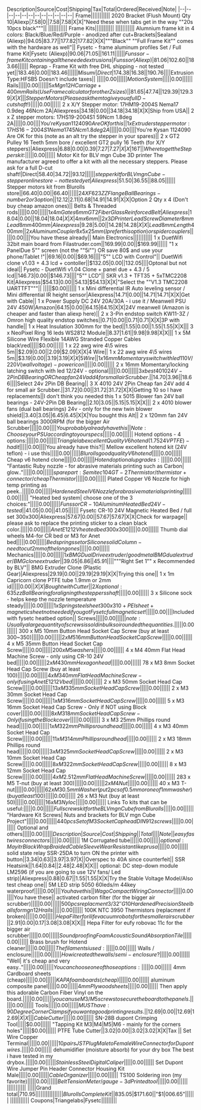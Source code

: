 Description|Source|Cost|Shipping|Tax|Total|Ordered|Received|Note|
|--|--|--|--|--|--|--|--|--|--|--|--|
Frame|||||||||||
2020 Bracket (Flush Mount) Qty 10|Aliexp|7.58|0||7.58|7.58|X|X|"Need these when tabs get in the way ""20s 10pcs black"""||
|||||||||||
Frame Kits|||||||||||
|||||||||||
Alumnium frame kit in 4 colors: Black/Blue/Red/Purple - anodized after cut+Brackets|Sealand (Aliexp)|$94.05|$83.77||$177.82|$177.82|X|X|"""Black"" ""Full Frame Kit"" comes with the hardware as well"||
Fysetc - frame aluminum profiles Set / Full frame Kit|Fysetc (Aliexp)|$90.06|$71.05||$161.11||||||
Funssor - frame Kit containing all the needed extrusions|Funssor (Aliexp)|$81.06|$102.60||$183.66||||||
Reprap - Frame Kit with free DHL shipping - not tested yet||$183.46|$0.00||$183.46||||||
Misumi|Direct|$174.38|$16.38||$190.76||||Extrusion Type:HFSB5 Doesn't include taxes||
|||||$0.00||||||
Motion System|||||$0.00||||||
Rails|||||$0.00||||||
5 x Mgn12H Carriage + 400mm Rails (Use Frame calculator for other Z sizes)||$81.65|$47.74||$129.39|$129.39|X|X|||
Stepper Motors (Please ask them to give you a full D-cut shaft!)|||||$0.00||||||
2 x X/Y Stepper motor: 17HM19-2004S Nema17 0.9deg 46Ncm 2A|Aliexpress|$34.18|$0.00||$34.18|$34.18|X|X|Ship from USA||
2 x Z stepper motors: 17HS19-2004S1 59Ncm 1.8deg 2A|||||$0.00||||You're Kysan 1124090 Are OK for this||
1 x Extruder stepper motor: 17HS16-2004S1 Nema17 45Ncm 1.8deg 2A|||||$0.00||||You're Kysan 1124090 Are OK for this (note as an alt try the stepper in your spares)||
2 x GT2 Pulley 16 Teeth 5mm bore / excellent GT2 pully 16 Teeth (for X/Y steppers)|Aliexpress|$6.88|$0.00|$0.39|$7.27|$7.27|X|X|16T||
Where to get the Steppers kit:|||||$0.00||||||
Motor Kit for BLV mgn Cube 3D printer The manufacturer agreed to offer a kit with all the necessary steppers. Please ask for a full D-cut shaft!|Direct|$58.40|$34.72||$93.12||||||
stepper kit for BLV mgn Cube - stepperonline store - not tested yet|Aliexpress|$51.50|$36.55||$88.05||||||
Stepper motors kit from Blurolls store||$66.40|$0.00||$66.40||||||
24 X F623 ZZ Flange Ball Bearings - number 2 or 3 option||$12.12|$2.11|$0.68|$14.91|$14.91|X|X|Option 2 Qty x 4 (Don't buy cheap amazon ones)||
Belts & Threaded rods|||||$0.00||||||
1 x 4m Gates 6mm GT2 Fiber Glass Reinforced Belt|Aliexpress|$18.04|$0.00||$18.04|$18.04|X|X|4m x 6mm||
2 x 3D Printer Lead Screw Diameter 8mm Lead8mm 400mm|Aleexpress|$9.28|$5.00||$14.28|$14.28|X|X|Lead 8mm Length 400mm||
2 x Aluminum Coupler 8x5x25mm (I prefer this option) or spider couplers|||||$0.00||||You have these already||
Main Electronics|||||||||||
1 x DuetWifi 32bit main board from Filastruder.com||$169.99|$0.00||$169.99||||||
"1 x PanelDue 5"" screen (not the ""5i"") OR save 80$ and use your phone/Tablet !"||$69.16|$0.00||$69.16||||"5"" LCD with Control"||
DuetWifi clone v1.03 + 4.3 lcd + contoller||$132.05|$0.00||$132.05||||Optonal but not ideal||
Fysetc - DuetWifi v1.04 Clone + panel due + 4.3 / 5 lcd||$146.73|$0.00||$146.73||||"5"" LCD"||
SKR v1.3 + TFT35 + 5xTMC2208 Kit|Aliexpress|$54.13|$0.00||$54.13|$54.13|X|X|"Select the ""V1.3 TMC2208 UARTTFT"""||
|||||$0.00||||||
1 x Mini differential IR Auto leveling sensor / Mini differential IR height sensor|Aliexpress|$14.71|$0.00||$14.71|$14.71|X|X|Get with Cable||
1 x Power Supply DC 24V 20A/30A - i use it / Meanwell PSU 24V 450W|Amazon|$64.15|$0.00||$64.15|$64.15|X|X|24V meanwell (Amazon is cheaper and faster than aliexp here)||
2 x 3-Pin endstop switch KW11-3Z / Omron high quality endstop switches||$0.71|$0.00||$0.71|$0.71|X|X|3P with handle||
1 x Heat Insulation 300mm for the bed||$1.55|$0.00||$1.55|$1.55|X|X|||
3 x NeoPixel Ring 16 leds WS2812 Module||$8.37|$1.61||$9.98|$9.98|X|X|||
1 x 5M Silicone Wire Flexible 14AWG Stranded Copper Cables black\red|||||$0.00||||||
1 x 22 awg wire 4\5 wires 5m||$2.09|$0.00||$2.09|$2.09|X|X|4 Wire||
1 x 22 awg wire 4\5 wires 5m||$3.19|$0.00||$3.19|$3.19|X|X|5 Wire||
1 x 16mm Momentary switch with led 110V/220V (wall voltage)- power icon|||||$0.00||||||
2 x 16mm Momentary/locking latching switch with led 12/24V - optional|||||$0.00||||||
3 x best 4010 24V-2Pin DB Bearing OR Cheap fan 24V add 4 for small air Scrubber.||$14.70|$3.96||$18.66||||Select 24v 2Pin DB Bearing||
3 X 4010 24V 2Pin Cheap fan 24V add 4 for small air Scrubber.||$31.72|$0.00||$31.72|$31.72|X|X|Getting 10 so I have replacements||I don't think you needed this
1 x 5015 Blower fan 24V ball bearings - 24V-2Pin DB Bearing||$2.10|$3.05||$5.15|$5.15|X|X|||
2 x 4010 blower fans (dual ball bearings) 24v - only for the new twin blower shield||$3.40|$3.05||$6.45|$6.45|X|X|You bought this Alt||
2 x 120mm fan 24V ball bearings 3000RPM (for the bigger Air Scrubber|||||$0.00||||You probably already have this||
Note: Choose your PSU according to your specs|||||$0.00||||||
Hotend options - 4 options:|||||$0.00||||||
Trianglelab excellent Quality V6 hotend (1.75 24V PTFE) - had it|||||$0.00||||You already have this?||
Mellow excellent hotend kit (24V teflon) - i use this|||||$0.00||||||
Blurolls good quality V6 hotend|||||$0.00||||||
Cheap v6 hotend clone|||||$0.00||||||
Hotend optional upgrades:|||||$0.00||||||
"Fantastic Ruby nozzle - for abrasive materials printing such as Carbon| glow.."|||||$0.00||||||
spare part: Semitec 104GT-2 Thermistor / thermistor + connector / cheap Thermistor|||||$0.00||||||
Plated Copper V6 Nozzle for high temp printing as peek..|||||$0.00||||||
Hardened Steel V6 Nozzle for abrasive materials printing|||||$0.00||||||
"Heated bed system| choose one of the 3 choices:"|||||$0.00||||||
Funssor CR-10 Aluminum Heated Bed 24V - tested||$41.05|$0.00||$41.05||||||
Fysetc CR-10 24V Magnetic Heated Bed / full set 300x300|Aliexpress|$57.67|$0.00||$57.67|$57.67|X|X|Check for warpage||
please ask to replace the printing sticker to a clean black color.|||||$0.00||||||
Anet E12 12V heated bed 300x300|||||$0.00||||||
Thumb dial wheels M4-for CR bed or M3 for Anet bed|||||$0.00||||||
Bed springs set or Silicone solid Column-need to cut 2mm of the long ones|||||$0.00||||||
Mechanics|||||$0.00||||||
1 x BMG Dual Drive extruder / good metal BMG dual extruder / BMG clone extruder||$39.05|$6.86||$45.91||||"""Right Set 1"" x Recommended by BLV"||
BMG Extruder Clone (Plastic Gear)|Aliexpress|$29.19|$0.00||$29.19|$29.19|X|X|Trying this one||
1 x 1m Capricorn clone PTFE tube 1.9mm or 2mm id|||||$0.00||X|X|Bought with Cutter||
2 X optional: 635zz Ball Bearing for aligning the steppers shaft|||||$0.00||||||
3 x Silicone sock - helps keep the nozzle temperature steady|||||$0.00||||||
1 x Spring steel sheet 300x310+PEI sheet+magnetic sheet not needed if you got Fysetc full magnetic set!|||||$0.00||||Included with fysetc heatbed option||
Screws|||||$0.00||||||
note: Usually a large quantity of screws is sold in bulk so i rounded the quantities.|||||$0.00||||||
300 x M5 10mm Button Head Socket Cap Screw (buy at least 300~350)|||||$0.00||||||
2 x M5 16mm Button Head Socket Cap Screw|||||$0.00||||||
4 x M5 35mm Button Head Socket Cap Screw|||||$0.00||||||
200 x M5 washers|||||$0.00||||||
4 x M4 40mm Flat Head Machine Screw - only using CR-10 24V bed|||||$0.00||||||
2 x M4 30mm Hexagon head|||||$0.00||||||
78 x M3 8mm Socket Head Cap Screw (buy at least 100)|||||$0.00||||||
4 x M3 40mm Flat Head Machine Screw - only if using Anet E12 12V bed|||||$0.00||||||
2 x M3 50mm Socket Head Cap Screw|||||$0.00||||||
13 x M3 35mm Socket Head Cap Screw|||||$0.00||||||
2 x M3 30mm Socket Head Cap Screw|||||$0.00||||||
1 x M3 16mm Socket Head Cap Screw|||||$0.00||||||
5 x M3 16mm Socket Head Cap Screw - Only if NOT using Block cover|||||$0.00||||||
8 x M3 18mm Socket Head Cap Screw - Only if using the Block cover|||||$0.00||||||
3 x M3 25mm Phillips round head|||||$0.00||||||
1 x M3 22mm Phillips round head|||||$0.00||||||
4 x M3 40mm Socket Head Cap Screw|||||$0.00||||||
11 x M3 14mm Phillips round head|||||$0.00||||||
2 x M3 18mm Phillips round head|||||$0.00||||||
3 x M3 25mm Socket Head Cap Screw|||||$0.00||||||
2 x M3 10mm Socket Head Cap Screw|||||$0.00||||||
8 x M3 22mm Socket Head Cap Screw|||||$0.00||||||
8 x M3 12mm Socket Head Cap Screw|||||$0.00||||||
4 x M2.5 12mm Flat Head Machine Screw|||||$0.00||||||
283 x M5 T-nut (buy at least 300)|||||$0.00||||||
2 x M4 Nut|||||$0.00||||||
40 x M3 T-nut|||||$0.00||||||
62 x M3 0.5mm Washer (put 2pcs of 0.5mm or one of 1mm washer) (buy at least 100)|||||$0.00||||||
26 x M3 Nut (buy at least 50)|||||$0.00||||||
16 x M3 Nyloc|||||$0.00||||||
Links To kits that can be useful:|||||$0.00||||||
Full screws kit for the BLV mgn Cube from Blurolls|||||$0.00||||||
"Hardware Kit Screws| Nuts and brackets for BLV mgn Cube Project"|||||$0.00||||||
440pcs Set of M3 Socket Cap head DIN912 screws|||||$0.00||||||
Optional and others|||||$0.00||||||
Description|Source|Cost|Shipping||Total||||Note||
easy fast wires connectors|||||$0.00||||||
1M Corrugated tube|||||$0.00||||||
optional: Mayitr Black Wrap Braided Cable Sleeve Wear Resistant like prusa|||||$0.00||||||
solid state relay SSR-25DA to turn ON the printer with button||$3.34|$0.63||$3.97|$3.97|X||Overspec to 40A since counterfeit||
SSR Heatsink||$1.64|$0.84||$2.48|$2.48|X|X|||
optional: DC step-down module LM2596 (if you are going to use 12V fans/ Led strip)|Aliexpress|$0.88|$0.67||$1.55|$1.55|X|X|Try the Stable Voltage Model/Also test cheap one||
5M LED strip 5050 60leds/m 44key waterproof|||||$0.00||||You have this||
Wago Compact Wiring Connector|||||$0.00||||You have these||
activated carbon filter (for the bigger air scrubber)|||||$0.00||||||
500pcs replacment 3/32'' G10 Hardened Precision Steel balls for mgn12H rails|||||$0.00||||||
100K NTC 3950 Thermistors (replacment if broken)|||||$0.00||||||
Hepa Filter for ilife vacuum robots for the smaller air scrubber||$2.91|$0.00|$0.17|$3.08|$3.08|X|X|||
Hepa Filter for eufy robovac 11c for the bigger air scrubber|||||$0.00||||||
Soundproofing Foam Acoustic Sound Absorption Tile|||||$0.00||||||
Brass brush for Hotend cleaner|||||$0.00||||||
The filaments i used :|||||$0.00||||||
Walls / enclosure|||||$0.00||||||
How i created the walls / semi-enclosure?|||||$0.00||||||
"Well| it's cheap and very easy.."|||||$0.00||||||
You can choose one of those options:|||||$0.00||||||
4mm Cardboard sheets (cheap)|||||$0.00||||||
KAPA foam boards (cheap)|||||$0.00||||||
aluminum composite panel|||||$0.00||||||
4mm Plywood sheets|||||$0.00||||||
Then apply this adorable Carbon Fiber Vinyl on the board.|||||$0.00||||||
you can use M3/M5 screws to secure the board to the panels.|||||$0.00||||||
Tools|||||$0.00||||||
MUST have: 90 Degree Corner Clamps if you want a good printing results.||$12.69|$0.00||$12.69|$12.69|X|X|||
Cable Cutter|||||$0.00||||||
SN-28B dupont Crimping Tool|||||$0.00||||||
"Tapping Kit M3|M4|M5|M6 - mainly for the corners holes"|||||$0.00||||||
PTFE Tube Cutter||$3.02|$0.00||$3.02|$3.02|X|X|Tax ||
Set Wire Copper Terminal|||||$0.00||||||
10 pairs JST Plug Male to Female Wire Connector for Dupont wires.|||||$0.00||||||
dehumidifier (moisture absorb) for your dry box The best i have tested in my drybox.|||||$0.00||||||
Stainless Steel Digital Caliper|||||$0.00||||||
Set Dupont Wire Jumper Pin Header Connector Housing Kit Male|||||$0.00||||||
Cable Organizer|||||$0.00||||||
TS100 Soldering iron (my favorite)|||||$0.00||||||
Belt Tension Meter/gauge - 3d Printed tool|||||$0.00||||||
|||||||||||
|||||Grand total|$710.95|||||
|||||||||||
Blurolls Complete Kit||$835.05|$171.60||"$1|006.65"||||||
|||||||||||
Coupons|Triangelabs|Fysetc|||||||||
<!--stackedit_data:
eyJoaXN0b3J5IjpbNTI0MTg3NjYyXX0=
-->